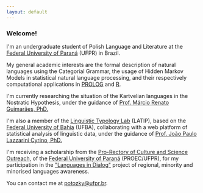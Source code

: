 ```yaml
---
layout: default
---
```


### Welcome!

I'm an undergraduate student of Polish Language and Literature at the [Federal University of Paraná](https://www.ufpr.br/) (UFPR) in Brazil.

My general academic interests are the formal description of natural languages using the Categorial Grammar, the usage of Hidden Markov Models in statistical natural language processing, and their respectively computational applications in [PROLOG](https://www.swi-prolog.org/) and [R](https://www.r-project.org/). 

I'm currently researching the situation of the Kartvelian languages in the Nostratic Hypothesis, under the guidance of [Prof. Márcio Renato Guimarães, PhD.](https://marciorenato.wordpress.com/)

I'm also a member of the [Linguistic Typology Lab](http://latip.com.br/) (LATIP), based on the [Federal University of Bahia](https://www.ufba.br/) (UFBA), collaborating with a web platform of statistical analysis of linguistic data, under the guidance of [Prof. João Paulo Lazzarini Cyrino, PhD.](http://lattes.cnpq.br/0607604801534336)

I'm receiving a scholarship from the [Pro-Rectory of Culture and Science Outreach](http://www.proec.ufpr.br), of the [Federal University of Paraná](https://www.ufpr.br/) (PROEC/UFPR), for my participation in the ["Languages in Dialog"](#) project of regional, minority and minorised languages awareness.

You can contact me at [potozky@ufpr.br](mailto:potozky@ufpr.br).
